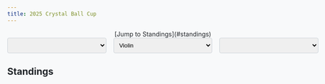 ```yaml
---
title: 2025 Crystal Ball Cup
---
```


<center>[Jump to Standings](#standings)</center>

<meta name="viewport" content="width=device-width, initial-scale=1">
<link rel="preconnect" href="https://fonts.googleapis.com">
<link rel="preconnect" href="https://fonts.gstatic.com" crossorigin>

<script src="https://cdn.plot.ly/plotly-3.0.3.min.js"></script>
<script src="https://d3js.org/d3.v7.min.js"></script>
<style>
html {
    background-color: #f8f9fa;
}

body {
    font-family: 'Inter', sans-serif;
    font-variation-settings: 'wdth' 55;
    background-color: #f8f9fa;
    color: #212529;
    max-width: 50em;
}

main {
    max-width: 80rem;
    padding: 1rem;
    margin: auto;
}

h1 {
    text-align: center;
    margin-top: 1rem;
    margin-bottom: 1rem;
}

header {
    margin-top: 0.5rem;
    margin-bottom: 0.5rem;
}

p {
    margin-block-start: 0.5em;
    margin-block-end: 0.5em;
}

.dropdowns-container {
    display: flex;
    gap: 1rem; /* Space between dropdowns */
    margin-bottom: 1rem;
    flex-wrap: wrap; /* Allow wrapping on smaller screens if needed */
}

.dropdowns-container select {
    flex: 1; /* Distribute space equally among dropdowns */
    min-width: 150px; /* Ensure a minimum width for readability */
}

select {
    padding: 0.5rem;
    border: 1px solid #ced4da;
    border-radius: 0.25rem;
}

#plot {
    width: 100%;
}

.plot-row {
    display: flex;
    align-items: center;
    margin-bottom: 1rem;
}

.plot-label {
    width: 150px;
    padding-right: 1rem;
}

.plot-outcome {
    width: 80px;
    font-weight: bold;
    text-align: center;
    padding-right: 1rem;
}

.outcome-chip {
    display: inline-block;
    padding: 0.2em 0.6em;
    border-radius: 1em;
    font-size: 0.8em;
    text-align: center;
    white-space: nowrap;
    vertical-align: middle;
    line-height: 1;
}

.outcome-pending .outcome-chip {
    background-color: rgba(128, 128, 128, 0.2);
    color: rgba(128, 128, 128, 0.8);
}

.outcome-yes .outcome-chip {
    background-color: rgba(0, 128, 0, 0.2);
    color: green;
}

.outcome-no .outcome-chip {
    background-color: rgba(255, 0, 0, 0.2);
    color: red;
}

.plot-container {
    width: calc(100% - 230px); /* 150px for label + 80px for outcome */
}

.all-dropdowns-container {
    display: flex;
    gap: 1rem;
    margin-bottom: 1rem;
    flex-wrap: wrap; /* Allow wrapping on smaller screens */
}

.all-dropdowns-container select {
    flex: 1; /* Distribute space equally */
    min-width: 150px; /* Ensure a minimum width for readability */
    max-width: 300px;
}

@media (max-width: 600px) {
    .plot-row {
        flex-direction: column;
        align-items: flex-start;
    }

    .plot-label {
        width: 100%;
        padding-right: 0;
        margin-bottom: 0.5rem;
        font-weight: bold;
    }

    .plot-container {
        width: 100%;
    }
}
</style>

<div class="all-dropdowns-container">
<select id="question-dropdown"></select>
<select id="plot-type-dropdown">
    <option value="violin">Violin</option>
    <option value="cdf">CDF</option>
</select>
<select id="email-dropdown"></select>
</div>
<div id="question-description" style="margin-top: 1rem; font-style: italic;"></div>
<div id="plot"></div>

<script>
Promise.all([
    d3.json('events.json'),
    d3.csv('responses.csv'),
    d3.text('scores.json') // Fetch scores.json here
]).then(([events, responses, scoresText]) => { // Add scoresText to the destructuring
    const FILL_COLOR = 'rgba(0, 128, 0, 0.1)';
    const LINE_COLOR = 'green';
    const HIGHLIGHT_COLOR = 'rgba(255, 0, 0, 0.85)';
    const UNHIGHLIGHT_COLOR = 'rgba(0, 0, 255, 0.1)';
    const allEvents = [{ id: 'all', short: 'All' }, ...events];

    // Parse scores.json once
    const scores = JSON.parse(scoresText.replace(/-Infinity/g, '"__NEGATIVE_INFINITY__"').replace(/Infinity/g, '"__INFINITY__"').replace(/NaN/g, '"__NAN__"'), function(key, value) {
        if (typeof value === 'string') {
            if (value === '__INFINITY__') return Infinity;
            if (value === '__NEGATIVE_INFINITY__') return -Infinity;
            if (value === '__NAN__') return NaN;
        }
        return value;
    });

    const plotTypeDropdown = d3.select('#plot-type-dropdown');
    const questionDropdown = d3.select('#question-dropdown');
    const emailDropdown = d3.select('#email-dropdown');

    questionDropdown.selectAll('option')
        .data(allEvents)
        .enter()
        .append('option')
        .attr('value', d => d.id)
        .text(d => d.short);

    const usernames = responses.map(r => r['Email Address']).sort();
    emailDropdown.selectAll('option')
        .data(['No user selected', ...usernames])
        .enter()
        .append('option')
        .attr('value', d => d)
        .text(d => d);

    // Set initial dropdown values
    plotTypeDropdown.property('value', 'violin');
    questionDropdown.property('value', 'all');
    emailDropdown.property('value', 'No user selected');

    const plotData = (questionId, highlightedUsername, plotType) => {
        const plotDiv = d3.select('#plot');
        plotDiv.html(''); // Clear previous plot(s)

        const questionsToPlot = (questionId === 'all') ? events : events.filter(e => e.id == questionId);

        questionsToPlot.forEach(event => {
            const questionData = responses.map(r => +r[event.id]);
            const allUsernames = responses.map(r => r['Email Address']);

            const outcomeText = event.outcome[0];
            const outcomeClass = `outcome-${outcomeText.toLowerCase()}`;

            let plotContainer;
            if (questionId === 'all') {
                const row = plotDiv.append('div').attr('class', 'plot-row');
                row.append('div').attr('class', `plot-outcome ${outcomeClass}`).html(`<span class="outcome-chip">${outcomeText}</span>`);
                row.append('div').attr('class', 'plot-label').text(event.short);
                plotContainer = row.append('div').attr('id', 'plot-' + event.id).attr('class', 'plot-container');
            } else {
                // For a single plot, we can just use the main plot div.
                plotContainer = plotDiv.append('div').attr('id', 'plot-single');
            }

            if (plotType === 'violin') {
                const trace1 = {
                    x: questionData,
                    type: 'violin',
                    name: ' ',
                    orientation: 'h',
                    hoverinfo: 'none',
                    box: { visible: false },
                    meanline: { visible: true },
                    side: 'positive',
                    fillcolor: FILL_COLOR,
                    line: {
                        color: LINE_COLOR
                    }
                };

                const colors = allUsernames.map(u => u === highlightedUsername ? HIGHLIGHT_COLOR : UNHIGHLIGHT_COLOR);

                const trace2 = {
                    x: questionData,
                    y: Array(questionData.length).fill(' '),
                    type: 'scatter',
                    mode: 'markers',
                    text: allUsernames,
                    hovertemplate: '%{text}<extra></extra>',
                    marker: {
                        size: 10,
                        color: colors
                    }
                };

                const layout = {
                    showlegend: false,
                    xaxis: { range: [0, 1], fixedrange: true },
                    yaxis: { fixedrange: true },
                };

                if (questionId !== 'all') {
                            layout.title = event.short;
                            d3.select('#question-description').text(event.precise);
                            d3.select('#question-description').append('div').html(`<span class="outcome-chip">${outcomeText}</span>`).attr('class', outcomeClass).style('font-weight', 'bold');
                        } else {
                    layout.margin = { l: 20, r: 20, b: 20, t: 20 };
                    layout.height = 100;
                    d3.select('#question-description').text('');
                }

                Plotly.newPlot(plotContainer.attr('id'), [trace1, trace2], layout, {displayModeBar: false});

                document.getElementById(plotContainer.attr('id')).on('plotly_click', function (data) {
                    if (data.points.length > 0) {
                        const point = data.points[0];
                        if (point.curveNumber === 1) { // scatter plot trace
                            const username = point.text;
                            emailDropdown.property('value', username);
                            plotData(questionDropdown.property('value'), username, plotTypeDropdown.property('value'));
                        }
                    }
                });
            } else { // CDF
                const n = questionData.length;
                const sortedData = [...questionData].sort(d3.ascending);

                const cdfX = [0, ...sortedData, 1];
                const cdfY = [0, ...sortedData.map((d, i) => (i + 1) / n), 1];

                const cdfTrace = {
                    x: cdfX,
                    y: cdfY,
                    mode: 'lines',
                    type: 'scatter',
                    name: 'CDF',
                    hoverinfo: 'none',
                    line: { color: LINE_COLOR },
                    fill: 'tozeroy',
                    fillcolor: FILL_COLOR
                };

                const freqMap = d3.rollup(questionData, v => v.length, d => d);
                const uniqueSorted = Array.from(freqMap.keys()).sort(d3.ascending);
                const cdfMap = new Map();
                let cumulative = 0;
                for (const val of uniqueSorted) {
                    cumulative += freqMap.get(val);
                    cdfMap.set(val, cumulative / n);
                }
                const userPointsY = questionData.map(p => cdfMap.get(p));

                const colors = allUsernames.map(u => u === highlightedUsername ? HIGHLIGHT_COLOR : UNHIGHLIGHT_COLOR);

                const scatterTrace = {
                    x: questionData,
                    y: userPointsY,
                    mode: 'markers',
                    type: 'scatter',
                    text: allUsernames,
                    hovertemplate: '%{text}<extra></extra>',
                    marker: {
                        size: 10,
                        color: colors
                    }
                };

                const layout = {
                    showlegend: false,
                    xaxis: { range: [0, 1], fixedrange: true },
                    yaxis: { range: [0, 1.1], fixedrange: true },
                };

                if (questionId !== 'all') {
                    layout.title = event.short;
                    d3.select('#question-description').text(event.precise);
                    d3.select('#question-description').append('div').html(`<span class="outcome-chip">${outcomeText}</span>`).attr('class', outcomeClass).style('font-weight', 'bold');
                } else {
                    layout.margin = { l: 20, r: 20, b: 20, t: 20 };
                    layout.height = 100;
                    d3.select('#question-description').text('');
                }

                Plotly.newPlot(plotContainer.attr('id'), [cdfTrace, scatterTrace], layout, {displayModeBar: false});

                document.getElementById(plotContainer.attr('id')).on('plotly_click', function (data) {
                    if (data.points.length > 0) {
                        const point = data.points[0];
                        if (point.curveNumber === 1) { // scatter plot trace
                            const username = point.text;
                            emailDropdown.property('value', username);
                            plotData(questionDropdown.property('value'), username, plotTypeDropdown.property('value'));
                        }
                    }
                });
            }
        });
    };

    plotTypeDropdown.on('change', function () {
        plotData(questionDropdown.property('value'), emailDropdown.property('value'), this.value);
    });

    questionDropdown.on('change', function () {
        const selectedQuestionId = this.value;
        plotData(selectedQuestionId, emailDropdown.property('value'), plotTypeDropdown.property('value'));
        updateStandingsTable(events, responses, scores, selectedQuestionId); // Call updateStandingsTable
    });

    emailDropdown.on('change', function () {
        plotData(questionDropdown.property('value'), this.value, plotTypeDropdown.property('value'));
    });

    // Initial plot and standings table update
    plotData(questionDropdown.property('value'), emailDropdown.property('value'), plotTypeDropdown.property('value'));
    updateStandingsTable(events, responses, scores, questionDropdown.property('value')); // Initial call for standings
});
</script>

## Standings

<div id="standings-table-container"></div>

<script>
  // Define standings outside to be accessible for sorting
  let standings = [];
  let sortColumn = 'meanTotalScore'; // Default sort column
  let sortDirection = 'desc'; // Default sort direction

  function renderTable(questionId) {
    const tableContainer = document.getElementById('standings-table-container');
    tableContainer.innerHTML = ''; // Clear previous table

    const table = document.createElement('table');
    table.style.width = '100%';
    table.style.borderCollapse = 'collapse';

    const thead = table.createTHead();
    const headerRow = thead.insertRow();

    const userHeader = headerRow.insertCell();
    userHeader.textContent = 'User';
    userHeader.style.border = '1px solid #ddd';
    userHeader.style.padding = '8px';
    userHeader.style.textAlign = 'left';
    userHeader.style.cursor = 'pointer'; // Make it clickable
    userHeader.onclick = () => sortTable('user');

    const meanScoreHeader = headerRow.insertCell();
    meanScoreHeader.textContent = 'Mean Total Score';
    meanScoreHeader.style.border = '1px solid #ddd';
    meanScoreHeader.style.padding = '8px';
    meanScoreHeader.style.textAlign = 'left';
    meanScoreHeader.style.cursor = 'pointer'; // Make it clickable
    meanScoreHeader.onclick = () => sortTable('meanTotalScore');

    // Add sort indicator for meanScore
    if (sortColumn === 'user') {
      userHeader.textContent += (sortDirection === 'asc' ? ' ▲' : ' ▼');
    } else if (sortColumn === 'meanTotalScore') {
      meanScoreHeader.textContent += (sortDirection === 'asc' ? ' ▲' : ' ▼');
    }

    // Conditionally add specific question score column
    if (questionId !== 'all') {
      const questionScoreHeader = headerRow.insertCell();
      questionScoreHeader.textContent = 'Question Score';
      questionScoreHeader.style.border = '1px solid #ddd';
      questionScoreHeader.style.padding = '8px';
      questionScoreHeader.style.textAlign = 'left';
      questionScoreHeader.style.cursor = 'pointer'; // Make it clickable
      questionScoreHeader.onclick = () => sortTable('questionScore');

      // Add sort indicator for questionScore
      if (sortColumn === 'questionScore') {
        questionScoreHeader.textContent += (sortDirection === 'asc' ? ' ▲' : ' ▼');
      }
    }

    const tbody = table.createTBody();
    standings.forEach(item => {
      const row = tbody.insertRow();
      const userCell = row.insertCell();
      userCell.textContent = item.user;
      userCell.style.border = '1px solid #ddd';
      userCell.style.padding = '8px';

      const meanScoreCell = row.insertCell();
      meanScoreCell.textContent = isNaN(item.meanTotalScore) ? 'NaN' : item.meanTotalScore.toFixed(3);
      meanScoreCell.style.border = '1px solid #ddd';
      meanScoreCell.style.padding = '8px';

      if (questionId !== 'all') {
        const questionScoreCell = row.insertCell();
        questionScoreCell.textContent = isNaN(item.questionScore) ? 'NaN' : item.questionScore.toFixed(3);
        questionScoreCell.style.border = '1px solid #ddd';
        questionScoreCell.style.padding = '8px';
      }
    });

    tableContainer.appendChild(table);
  }

  function sortTable(column) {
    if (sortColumn === column) {
      sortDirection = (sortDirection === 'asc' ? 'desc' : 'asc');
    } else {
      sortColumn = column;
      sortDirection = 'desc'; // Default to descending for new column, as scores are better when higher
    }

    standings.sort((a, b) => {
      let valA = a[column];
      let valB = b[column];

      // Handle NaN for sorting scores
      if (column === 'meanTotalScore' || column === 'questionScore') {
        if (isNaN(valA) && isNaN(valB)) return 0;
        if (isNaN(valA)) return sortDirection === 'asc' ? 1 : -1; // NaN to the end
        if (isNaN(valB)) return sortDirection === 'asc' ? -1 : 1; // NaN to the end
      }

      if (valA < valB) {
        return sortDirection === 'asc' ? -1 : 1;
      }
      if (valA > valB) {
        return sortDirection === 'asc' ? 1 : -1;
      }
      return 0;
    });

    renderTable(d3.select('#question-dropdown').property('value')); // Re-render the table with sorted data
  }

  // This function will be called from the first script block
  function updateStandingsTable(events, responses, scores, questionId) {
    standings = []; // Clear previous standings

    for (const userResponse of responses) {
      const user = userResponse['Email Address'];
      let totalSumOfValidScores = 0;
      let countOfValidScores = 0;
      let questionScoreValue = NaN;

      // Always calculate mean score
      events.forEach(event => {
        const eventId = event.id;
        const score = scores[user] ? scores[user][eventId] : NaN;
        if (!isNaN(score)) {
          totalSumOfValidScores += score;
          countOfValidScores++;
        }
      });
      const meanScoreValue = countOfValidScores > 0 ? totalSumOfValidScores / countOfValidScores : NaN;

      // Calculate specific question score if applicable
      if (questionId !== 'all') {
        questionScoreValue = scores[user] ? scores[user][questionId] : NaN;
      }

      standings.push({ user: user, meanTotalScore: meanScoreValue, questionScore: questionScoreValue });
    }

    // Initial sort (highest mean score first)
    standings.sort((a, b) => b.meanTotalScore - a.meanTotalScore);
    renderTable(questionId); // Initial render
  }
</script>